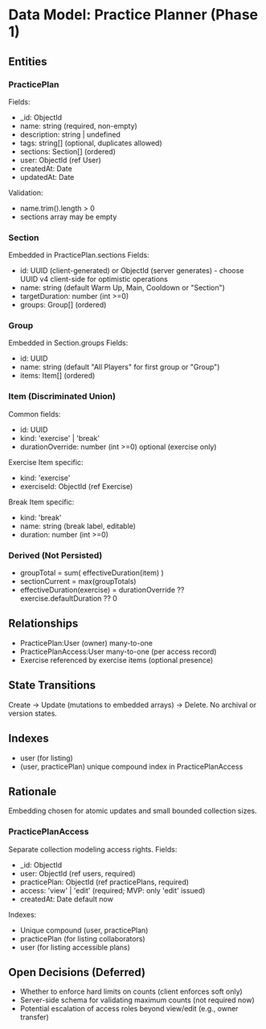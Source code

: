 # Data Model: Practice Planner (Phase 1)

## Entities

### PracticePlan

Fields:

- \_id: ObjectId
- name: string (required, non-empty)
- description: string | undefined
- tags: string[] (optional, duplicates allowed)
- sections: Section[] (ordered)
- user: ObjectId (ref User)
- createdAt: Date
- updatedAt: Date

Validation:

- name.trim().length > 0
- sections array may be empty

### Section

Embedded in PracticePlan.sections
Fields:

- id: UUID (client-generated) or ObjectId (server generates) - choose UUID v4 client-side for optimistic operations
- name: string (default Warm Up, Main, Cooldown or "Section")
- targetDuration: number (int >=0)
- groups: Group[] (ordered)

### Group

Embedded in Section.groups
Fields:

- id: UUID
- name: string (default "All Players" for first group or "Group")
- items: Item[] (ordered)

### Item (Discriminated Union)

Common fields:

- id: UUID
- kind: 'exercise' | 'break'
- durationOverride: number (int >=0) optional (exercise only)

Exercise Item specific:

- kind: 'exercise'
- exerciseId: ObjectId (ref Exercise)

Break Item specific:

- kind: 'break'
- name: string (break label, editable)
- duration: number (int >=0)

### Derived (Not Persisted)

- groupTotal = sum( effectiveDuration(item) )
- sectionCurrent = max(groupTotals)
- effectiveDuration(exercise) = durationOverride ?? exercise.defaultDuration ?? 0

## Relationships

- PracticePlan:User (owner) many-to-one
- PracticePlanAccess:User many-to-one (per access record)
- Exercise referenced by exercise items (optional presence)

## State Transitions

Create → Update (mutations to embedded arrays) → Delete.
No archival or version states.

## Indexes

- user (for listing)
- (user, practicePlan) unique compound index in PracticePlanAccess

## Rationale

Embedding chosen for atomic updates and small bounded collection sizes.

### PracticePlanAccess

Separate collection modeling access rights.
Fields:

- \_id: ObjectId
- user: ObjectId (ref users, required)
- practicePlan: ObjectId (ref practicePlans, required)
- access: 'view' | 'edit' (required; MVP: only 'edit' issued)
- createdAt: Date default now

Indexes:

- Unique compound (user, practicePlan)
- practicePlan (for listing collaborators)
- user (for listing accessible plans)

## Open Decisions (Deferred)

- Whether to enforce hard limits on counts (client enforces soft only)
- Server-side schema for validating maximum counts (not required now)
- Potential escalation of access roles beyond view/edit (e.g., owner transfer)
